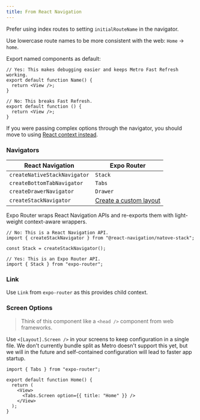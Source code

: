 ```yaml
---
title: From React Navigation
---
```


Prefer using index routes to setting `initialRouteName` in the navigator.

Use lowercase route names to be more consistent with the web: `Home` -> `home`.

Export named components as default:

```tsx
// Yes: This makes debugging easier and keeps Metro Fast Refresh working.
export default function Name() {
  return <View />;
}

// No: This breaks Fast Refresh.
export default function () {
  return <View />;
}
```

If you were passing complex options through the navigator, you should move to using [React context instead](https://reactnavigation.org/docs/hello-react-navigation#passing-additional-props).

### Navigators

| React Navigation             | Expo Router                      |
| ---------------------------- | -------------------------------- |
| `createNativeStackNavigator` | `Stack`                          |
| `createBottomTabNavigator`   | `Tabs`                           |
| `createDrawerNavigator`      | `Drawer`                         |
| `createStackNavigator`       | [Create a custom layout][custom] |

[custom]: cite-needed

Expo Router wraps React Navigation APIs and re-exports them with light-weight context-aware wrappers.

```tsx
// No: This is a React Navigation API.
import { createStackNavigator } from "@react-navigation/natove-stack";

const Stack = createStackNavigator();

// Yes: This is an Expo Router API.
import { Stack } from "expo-router";
```

### Link

Use `Link` from `expo-router` as this provides child context.

### Screen Options

> Think of this component like a `<head />` component from web frameworks.

Use `<[Layout].Screen />` in your screens to keep configuration in a single file. We don't currently bundle split as Metro doesn't support this yet, but we will in the future and self-contained configuration will lead to faster app startup.

```tsx
import { Tabs } from "expo-router";

export default function Home() {
  return (
    <View>
      <Tabs.Screen option={{ title: "Home" }} />
    </View>
  );
}
```
